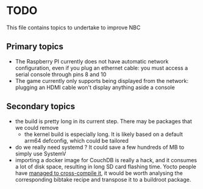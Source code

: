 # TODO

This file contains topics to undertake to improve NBC

## Primary topics

- The Raspberry PI currently does not have automatic network configuration,
  even if you plug an ethernet cable: you must access a serial console
  through pins 8 and 10
- The game currently only supports being displayed from the network:
  plugging an HDMI cable won't display anything aside a console

## Secondary topics

- the build is pretty long in its current step. There may be packages that
  we could remove
  - the kernel build is especially long. It is likely based on a default
    arm64 defconfig, which could be tailored
- do we really need systemd ? It could save a few hundreds of MB to simply
  use SystemV
- importing a docker image for CouchDB is really a hack, and it consumes a
  lot of disk space, resulting in long SD card flashing time. Yocto people
  have [managed to cross-compile
  it](https://layers.openembedded.org/layerindex/recipe/454923/), it would
  be worth analysing the corresponding bibtake recipe and transpose it to a
  buildroot package.
